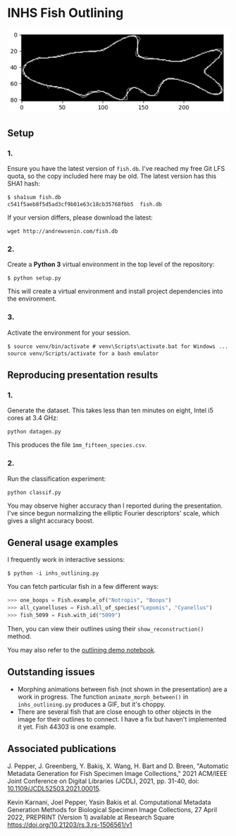 # INHS Fish Outlining

![Example fish outline](example.png)

## Setup
### 1.
Ensure you have the latest version of `fish.db`. I've reached my free Git LFS quota, so the copy included here may be old. The latest version has this SHA1 hash:
```
$ sha1sum fish.db
c541f5aeb8f5d5ad3cf9b01e63c18cb35768fbb5  fish.db
```
If your version differs, please download the latest:
```
wget http://andrewsenin.com/fish.db
```
### 2.
Create a __Python 3__ virtual environment in the top level of the repository:
```
$ python setup.py
```
This will create a virtual environment and install project dependencies into the environment.

### 3.
Activate the environment for your session.
```
$ source venv/bin/activate # venv\Scripts\activate.bat for Windows ... source venv/Scripts/activate for a bash emulator
```

## Reproducing presentation results
### 1.
Generate the dataset. This takes less than ten minutes on eight, Intel i5 cores at 3.4 GHz:
```
python datagen.py
```
This produces the file `1mm_fifteen_species.csv`.
### 2.
Run the classification experiment:
```
python classif.py
```
You may observe higher accuracy than I reported during the presentation. I've since begun normalizing the elliptic Fourier descriptors' scale, which gives a slight accuracy boost.

## General usage examples
I frequently work in interactive sessions:
```
$ python -i inhs_outlining.py 
```
You can fetch particular fish in a few different ways:
```python
>>> one_boops = Fish.example_of("Notropis", "Boops")
>>> all_cyanelluses = Fish.all_of_species("Lepomis", "Cyanellus")
>>> fish_5099 = Fish.with_id("5099")
```
Then, you can view their outlines using their `show_reconstruction()` method.

You may also refer to the [outlining demo notebook](outlining_demo.ipynb).

## Outstanding issues
* Morphing animations between fish (not shown in the presentation) are a work in progress. The function `animate_morph_between()` in `inhs_outlining.py` produces a GIF, but it's choppy.
* There are several fish that are close enough to other objects in the image for their outlines to connect. I have a fix but haven't implemented it yet. Fish 44303 is one example.

## Associated publications
J. Pepper, J. Greenberg, Y. Bakiş, X. Wang, H. Bart and D. Breen, "Automatic Metadata Generation for Fish Specimen Image Collections," 2021 ACM/IEEE Joint Conference on Digital Libraries (JCDL), 2021, pp. 31-40, doi: [10.1109/JCDL52503.2021.00015](https://doi.org/10.1109/JCDL52503.2021.00015).

Kevin Karnani, Joel Pepper, Yasin Bakis et al. Computational Metadata Generation Methods for Biological Specimen Image Collections, 27 April 2022, PREPRINT (Version 1) available at Research Square <https://doi.org/10.21203/rs.3.rs-1506561/v1>
